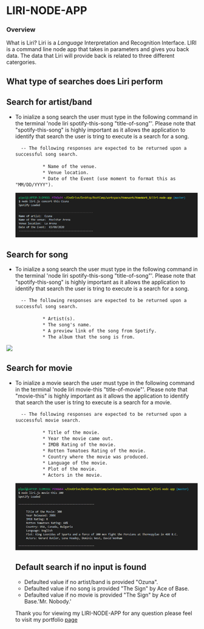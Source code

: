 # LIRI-NODE-APP

### Overview

What is Liri? Liri is a _Language_ Interpretation and Recognition Interface. LIRI is a command line node app that takes in parameters and gives you back data.
The data that Liri will provide back is related to three different catergories. 

## What type of searches does Liri perform 

## Search for artist/band

- To inialize a song search the user must type in the following command in the terminal 'node liri spotify-this-song "title-of-song"'.
        Please note that "spotify-this-song" is highly important as it allows the application to identify that search the user is tring to execute is a search for a song. 
  
        -- The following responses are expected to be returned upon a successful song search. 
 
                * Name of the venue.
                * Venue location.
                * Date of the Event (use moment to format this as "MM/DD/YYYY").

  <img src="assets/images/concert-search.png">

## Search for song

- To inialize a song search the user must type in the following command in the terminal 'node liri spotify-this-song "title-of-song"'.
        Please note that "spotify-this-song" is highly important as it allows the application to identify that search the user is tring to execute is a search for a song. 
  
        -- The following responses are expected to be returned upon a successful song search. 

                * Artist(s).
                * The song's name.
                * A preview link of the song from Spotify.
                * The album that the song is from.

<img src="assets/images/spotify--song-search.png">

## Search for movie 

- To inialize a movie search the user must type in the following command in the terminal 'node liri movie-this "title-of-movie"'.
        Please note that "movie-this" is highly important as it allows the application to identify that search the user is tring to execute is a search for a movie.
 
        -- The following responses are expected to be returned upon a successful movie search. 

                * Title of the movie.
                * Year the movie came out.
                * IMDB Rating of the movie.
                * Rotten Tomatoes Rating of the movie.
                * Country where the movie was produced.
                * Language of the movie.
                * Plot of the movie.
                * Actors in the movie.

  <img src="assets/images/movie-search.png">


  ## Default search if no input is found

  * Defaulted value if no artist/band is provided "Ozuna".
  * Defaulted value if no song is provided "The Sign" by Ace of Base.
  * Defaulted value if no movie is provided "The Sign" by Ace of Base.'Mr. Nobody.'


  Thank you for viewing my LIRI-NODE-APP for any question please feel to visit my portfolio <a href="https://tomaszchylinski.github.io/chylinski-tomasz-portfolio/index.html">page</a>

